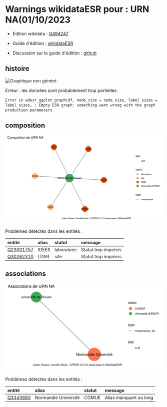 Warnings wikidataESR pour : URN NA(01/10/2023
================

- Edition wikidata : [Q494247](https://www.wikidata.org/wiki/Q494247)
- Guide d'édition : [wikidataESR](https://github.com/cpesr/wikidataESR/)

- Discussion sur le guide d'édition : [github](https://github.com/cpesr/wikidataESR/issues)



## histoire 

![Graphique non généré](Q494247-histoire.png) 

 


Erreur : les données sont probablement trop partielles.
```
Error in wdesr_ggplot_graph(df, node_size = node_size, label_sizes = label_sizes, : Empty ESR graph: something went wrong with the graph production parameters

``` 



## composition 

![Graphique non généré](Q494247-composition.png) 

Problèmes détectés dans les entités :

|entité                                               |alias |statut      |message              |
|:----------------------------------------------------|:-----|:-----------|:--------------------|
|[Q23001757](https://www.wikidata.org/wiki/Q23001757) |IDEES |laboratoire |Statut trop imprécis |
|[Q30262310](https://www.wikidata.org/wiki/Q30262310) |LDAR  |site        |Statut trop imprécis |

 



## associations 

![Graphique non généré](Q494247-associations.png) 

Problèmes détectés dans les entités :

|entité                                             |alias                |statut |message                |
|:--------------------------------------------------|:--------------------|:------|:----------------------|
|[Q3343880](https://www.wikidata.org/wiki/Q3343880) |Normandie Université |COMUE  |Alias manquant ou long |

 

